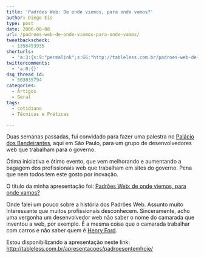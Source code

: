 ```yaml
---
title: 'Padrões Web: De onde viemos, para onde vamos?'
author: Diego Eis
type: post
date: 2006-08-08
url: /padroes-web-de-onde-viemos-para-onde-vamos/
tweetbackscheck:
  - 1356453935
shorturls:
  - 'a:3:{s:9:"permalink";s:66:"http://tableless.com.br/padroes-web-de-onde-viemos-para-onde-vamos";s:7:"tinyurl";s:26:"http://tinyurl.com/3rkm72s";s:4:"isgd";s:19:"http://is.gd/lezaLP";}'
twittercomments:
  - 'a:0:{}'
dsq_thread_id:
  - 503035794
categories:
  - Artigos
  - Geral
tags:
  - cotidiano
  - Técnicas e Práticas

---
```

Duas semanas passadas, fui convidado para fazer uma palestra no [Palácio dos Bandeirantes][1], aqui em São Paulo, para um grupo de desenvolvedores web que trabalham para o governo.
  
Ótima iniciativa e ótimo evento, que vem melhorando e aumentando a bagagem dos profissionais web que trabalham em sites do governo. Pena que nem todos tem este gosto por inovação.

O título da minha apresentação foi: [Padrões Web: de onde viemos, para onde vamos?][2]
  
Onde falei um pouco sobre a história dos Padrões Web. Assunto muito interessante que muitos profissionais desconhecem. Sinceramente, acho uma vergonha um desenvolvedor web não saber o nome do camarada que inventou a web, por exemplo. É a mesma coisa que o camarada trabalhar com carros e não saber quem é [Henry Ford][3].

Estou disponibilizando a apresentação neste link: <http://tableless.com.br/apresentacoes/padroesontemhoje/>

 [1]: http://pt.wikipedia.org/wiki/Pal%C3%A1cio_dos_Bandeirantes
 [2]: http://tableless.com.br/apresentacoes/padroesontemhoje/
 [3]: http://pt.wikipedia.org/wiki/Henry_Ford